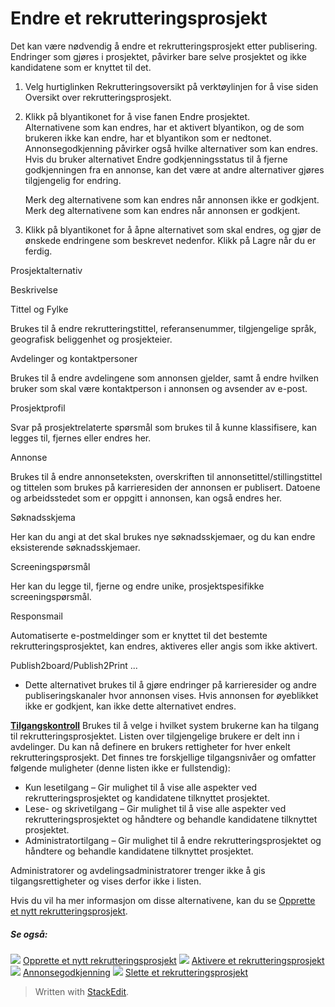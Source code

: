 # Endre et rekrutteringsprosjekt

Det kan være nødvendig å endre et rekrutteringsprosjekt etter publisering. Endringer som gjøres i prosjektet, påvirker bare selve prosjektet og ikke kandidatene som er knyttet til det.

1.  Velg hurtiglinken  Rekrutteringsoversikt  på  verktøylinjen  for å vise siden  Oversikt over rekrutteringsprosjekt.
2.  Klikk på blyantikonet for å vise fanen  Endre prosjektet.  
    Alternativene som kan endres, har et aktivert blyantikon, og de som brukeren ikke kan endre, har et blyantikon som er nedtonet. Annonsegodkjenning påvirker også hvilke alternativer som kan endres. Hvis du bruker alternativet  Endre godkjenningsstatus  til å fjerne godkjenningen fra en annonse, kan det være at andre alternativer gjøres tilgjengelig for endring.  
      
    Merk deg alternativene som kan endres når annonsen ikke er godkjent. Merk deg alternativene som kan endres når annonsen er godkjent.
3.  Klikk på blyantikonet for å åpne alternativet som skal endres, og gjør de ønskede endringene som beskrevet nedenfor. Klikk på  Lagre  når du er ferdig.

Prosjektalternativ

Beskrivelse

Tittel og Fylke

Brukes til å endre rekrutteringstittel, referansenummer, tilgjengelige språk, geografisk beliggenhet og prosjekteier.

Avdelinger og kontaktpersoner

Brukes til å endre avdelingene som annonsen gjelder, samt å endre hvilken bruker som skal være kontaktperson i annonsen og avsender av e-post.

Prosjektprofil

Svar på prosjektrelaterte spørsmål som brukes til å kunne klassifisere, kan legges til, fjernes eller endres her.

Annonse

Brukes til å endre annonseteksten, overskriften til annonsetittel/stillingstittel og tittelen som brukes på karrieresiden der annonsen er publisert. Datoene og arbeidsstedet som er oppgitt i annonsen, kan også endres her.

Søknadsskjema

Her kan du angi at det skal brukes nye søknadsskjemaer, og du kan endre eksisterende søknadsskjemaer.

Screeningspørsmål

Her kan du legge til, fjerne og endre unike, prosjektspesifikke screeningspørsmål.

Responsmail

Automatiserte e-postmeldinger som er knyttet til det bestemte rekrutteringsprosjektet, kan endres, aktiveres eller angis som ikke aktivert.

Publish2board/Publish2Print ...

- Dette alternativet brukes til å gjøre endringer på karrieresider og andre publiseringskanaler hvor annonsen vises.
Hvis annonsen for øyeblikket ikke er godkjent, kan ikke dette alternativet endres.

**[Tilgangskontroll](../faq/who_has_access_to_a_vacancy.htm)**
Brukes til å velge i hvilket system brukerne kan ha tilgang til rekrutteringsprosjektet. Listen over tilgjengelige brukere er delt inn i avdelinger. Du kan nå definere en brukers rettigheter for hver enkelt rekrutteringsprosjekt. Det finnes tre forskjellige tilgangsnivåer og omfatter følgende muligheter (denne listen ikke er fullstendig):

-   Kun lesetilgang – Gir mulighet til å vise alle aspekter ved rekrutteringsprosjektet og kandidatene tilknyttet prosjektet.
-   Lese- og skrivetilgang – Gir mulighet til å vise alle aspekter ved rekrutteringsprosjektet og håndtere og behandle kandidatene tilknyttet prosjektet.
-   Administratortilgang – Gir mulighet til å endre rekrutteringsprosjektet og håndtere og behandle kandidatene tilknyttet prosjektet.

Administratorer og avdelingsadministratorer trenger ikke å gis tilgangsrettigheter og vises derfor ikke i listen.

Hvis du vil ha mer informasjon om disse alternativene, kan du se  [Opprette et nytt rekrutteringsprosjekt](creating_a_new_vacancy.htm).

##### Se også:

![](../Resources/Images/icon-document-link.png)  [Opprette et nytt rekrutteringsprosjekt](creating_a_new_vacancy.htm)
![](../Resources/Images/icon-document-link.png)  [Aktivere et rekrutteringsprosjekt](activating_a_vacancy.htm)
![](../Resources/Images/icon-document-link.png)  [Annonsegodkjenning](vacancy_approvals.htm)
![](../Resources/Images/icon-document-link.png)  [Slette et rekrutteringsprosjekt](deleting_a_vacancy.htm)


> Written with [StackEdit](https://stackedit.io/).
<!--stackedit_data:
eyJoaXN0b3J5IjpbNTkyODQ2MDcyXX0=
-->